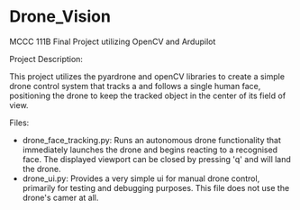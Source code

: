 # Drone_Vision
MCCC 111B Final Project utilizing OpenCV and Ardupilot

Project Description:

This project utilizes the pyardrone and openCV libraries to create a simple drone control system that tracks a and follows a single human face, positioning the drone to keep the tracked object in the center of its field of view.

Files:

- drone_face_tracking.py: Runs an autonomous drone functionality that immediately launches the drone and begins reacting to a recognised face. The displayed viewport can be closed by pressing 'q' and will land the drone.
- drone_ui.py: Provides a very simple ui for manual drone control, primarily for testing and debugging purposes. This file does not use the drone's camer at all.

